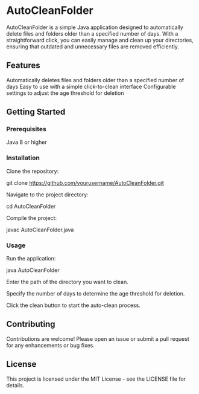 # AutoCleanFolder

AutoCleanFolder is a simple Java application designed to automatically delete files and folders older than a specified number of days. With a straightforward click, you can easily manage and clean up your directories, ensuring that outdated and unnecessary files are removed efficiently.

## Features

Automatically deletes files and folders older than a specified number of days
Easy to use with a simple click-to-clean interface
Configurable settings to adjust the age threshold for deletion

## Getting Started

### Prerequisites

Java 8 or higher

### Installation

Clone the repository:

git clone https://github.com/yourusername/AutoCleanFolder.git

Navigate to the project directory:

cd AutoCleanFolder

Compile the project:

javac AutoCleanFolder.java

### Usage

Run the application:

java AutoCleanFolder

Enter the path of the directory you want to clean.

Specify the number of days to determine the age threshold for deletion.

Click the clean button to start the auto-clean process.

## Contributing

Contributions are welcome! Please open an issue or submit a pull request for any enhancements or bug fixes.

## License

This project is licensed under the MIT License - see the LICENSE file for details.